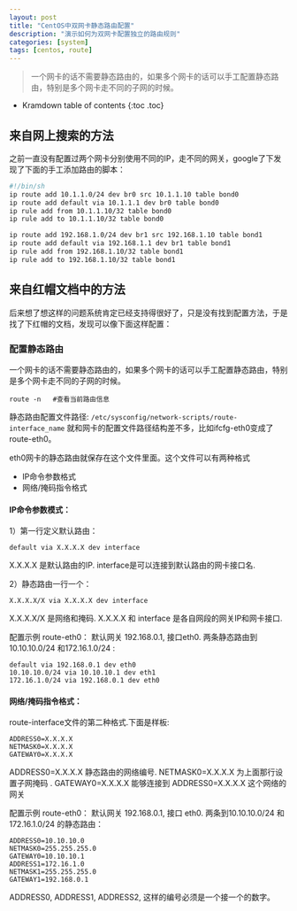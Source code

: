 ```yaml
---
layout: post
title: "CentOS中双网卡静态路由配置"
description: "演示如何为双网卡配置独立的路由规则"
categories: [system]
tags: [centos, route]
---
```


>  一个网卡的话不需要静态路由的，如果多个网卡的话可以手工配置静态路由，特别是多个网卡走不同的子网的时候。

* Kramdown table of contents
{:toc .toc}

## 来自网上搜索的方法
之前一直没有配置过两个网卡分别使用不同的IP，走不同的网关，google了下发现了下面的手工添加路由的脚本：

~~~bash
#!/bin/sh
ip route add 10.1.1.0/24 dev br0 src 10.1.1.10 table bond0
ip route add default via 10.1.1.1 dev br0 table bond0
ip rule add from 10.1.1.10/32 table bond0
ip rule add to 10.1.1.10/32 table bond0

ip route add 192.168.1.0/24 dev br1 src 192.168.1.10 table bond1
ip route add default via 192.168.1.1 dev br1 table bond1
ip rule add from 192.168.1.10/32 table bond1
ip rule add to 192.168.1.10/32 table bond1
~~~

## 来自红帽文档中的方法
后来想了想这样的问题系统肯定已经支持得很好了，只是没有找到配置方法，于是找了下红帽的文档，发现可以像下面这样配置：

### 配置静态路由

 一个网卡的话不需要静态路由的，如果多个网卡的话可以手工配置静态路由，特别是多个网卡走不同的子网的时候。

`route -n   #查看当前路由信息`

静态路由配置文件路径:
`/etc/sysconfig/network-scripts/route-interface_name`
就和网卡的配置文件路径结构差不多，比如ifcfg-eth0变成了route-eth0。

eth0网卡的静态路由就保存在这个文件里面。这个文件可以有两种格式
- IP命令参数格式
- 网络/掩码指令格式

#### IP命令参数模式：

1）第一行定义默认路由：
```
default via X.X.X.X dev interface
```
X.X.X.X 是默认路由的IP. interface是可以连接到默认路由的网卡接口名.

2）静态路由一行一个：
```
X.X.X.X/X via X.X.X.X dev interface
```
X.X.X.X/X 是网络和掩码. X.X.X.X 和 interface 是各自网段的网关IP和网卡接口.

配置示例 route-eth0：
默认网关 192.168.0.1, 接口eth0. 两条静态路由到 10.10.10.0/24 和172.16.1.0/24 :

```
default via 192.168.0.1 dev eth0
10.10.10.0/24 via 10.10.10.1 dev eth1
172.16.1.0/24 via 192.168.0.1 dev eth0
```
#### 网络/掩码指令格式：

route-interface文件的第二种格式.下面是样板:
```
ADDRESS0=X.X.X.X
NETMASK0=X.X.X.X
GATEWAY0=X.X.X.X
```
ADDRESS0=X.X.X.X 静态路由的网络编号.
NETMASK0=X.X.X.X 为上面那行设置子网掩码 .
GATEWAY0=X.X.X.X  能够连接到 ADDRESS0=X.X.X.X 这个网络的网关

配置示例 route-eth0：
默认网关 192.168.0.1, 接口 eth0. 两条到10.10.10.0/24 和172.16.1.0/24 的静态路由：
```
ADDRESS0=10.10.10.0
NETMASK0=255.255.255.0
GATEWAY0=10.10.10.1
ADDRESS1=172.16.1.0
NETMASK1=255.255.255.0
GATEWAY1=192.168.0.1
```
ADDRESS0, ADDRESS1, ADDRESS2, 这样的编号必须是一个接一个的数字。
